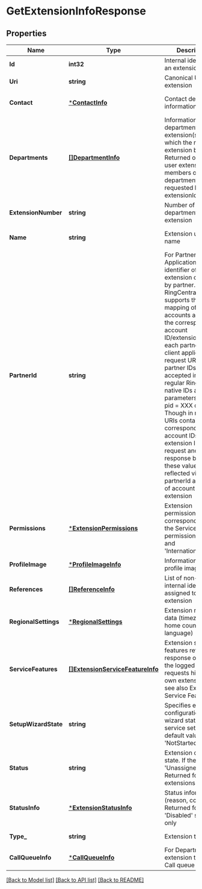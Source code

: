 # GetExtensionInfoResponse

## Properties
Name | Type | Description | Notes
------------ | ------------- | ------------- | -------------
**Id** | **int32** | Internal identifier of an extension | [default to null]
**Uri** | **string** | Canonical URI of an extension | [default to null]
**Contact** | [***ContactInfo**](ContactInfo.md) | Contact detailed information | [optional] [default to null]
**Departments** | [**[]DepartmentInfo**](DepartmentInfo.md) | Information on department extension(s), to which the requested extension belongs. Returned only for user extensions, members of department, requested by single extensionId | [optional] [default to null]
**ExtensionNumber** | **string** | Number of department extension | [optional] [default to null]
**Name** | **string** | Extension user name | [optional] [default to null]
**PartnerId** | **string** | For Partner Applications Internal identifier of an extension created by partner. The RingCentral supports the mapping of accounts and stores the corresponding account ID/extension ID for each partner ID of a client application. In request URIs partner IDs are accepted instead of regular RingCentral native IDs as path parameters using pid &#x3D; XXX clause. Though in response URIs contain the corresponding account IDs and extension IDs. In all request and response bodies these values are reflected via partnerId attributes of account and extension | [optional] [default to null]
**Permissions** | [***ExtensionPermissions**](ExtensionPermissions.md) | Extension permissions, corresponding to the Service Web permissions &#39;Admin&#39; and &#39;InternationalCalling&#39; | [optional] [default to null]
**ProfileImage** | [***ProfileImageInfo**](ProfileImageInfo.md) | Information on profile image | [default to null]
**References** | [**[]ReferenceInfo**](ReferenceInfo.md) | List of non-RC internal identifiers assigned to an extension | [optional] [default to null]
**RegionalSettings** | [***RegionalSettings**](RegionalSettings.md) | Extension region data (timezone, home country, language) | [optional] [default to null]
**ServiceFeatures** | [**[]ExtensionServiceFeatureInfo**](ExtensionServiceFeatureInfo.md) | Extension service features returned in response only when the logged-in user requests his/her own extension info, see also Extension Service Features | [optional] [default to null]
**SetupWizardState** | **string** | Specifies extension configuration wizard state (web service setup). The default value is &#39;NotStarted&#39; | [optional] [default to null]
**Status** | **string** | Extension current state. If the status is &#39;Unassigned&#39;. Returned for all extensions | [default to null]
**StatusInfo** | [***ExtensionStatusInfo**](ExtensionStatusInfo.md) | Status information (reason, comment). Returned for &#39;Disabled&#39; status only | [optional] [default to null]
**Type_** | **string** | Extension type | [default to null]
**CallQueueInfo** | [***CallQueueInfo**](CallQueueInfo.md) | For Department extension type only. Call queue settings | [optional] [default to null]

[[Back to Model list]](../README.md#documentation-for-models) [[Back to API list]](../README.md#documentation-for-api-endpoints) [[Back to README]](../README.md)


